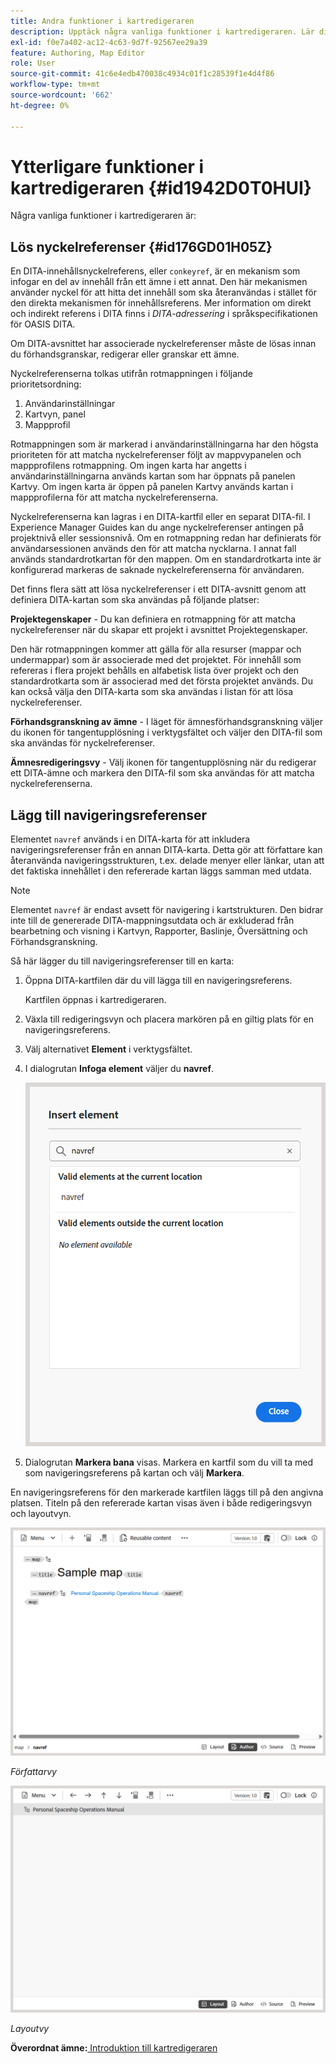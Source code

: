 ```yaml
---
title: Andra funktioner i kartredigeraren
description: Upptäck några vanliga funktioner i kartredigeraren. Lär dig hur du löser nyckelreferenser i kartredigeraren.
exl-id: f0e7a402-ac12-4c63-9d7f-92567ee29a39
feature: Authoring, Map Editor
role: User
source-git-commit: 41c6e4edb470038c4934c01f1c28539f1e4d4f86
workflow-type: tm+mt
source-wordcount: '662'
ht-degree: 0%

---
```


# Ytterligare funktioner i kartredigeraren {#id1942D0T0HUI}

Några vanliga funktioner i kartredigeraren är:

## Lös nyckelreferenser {#id176GD01H05Z}

En DITA-innehållsnyckelreferens, eller `conkeyref`, är en mekanism som infogar en del av innehåll från ett ämne i ett annat. Den här mekanismen använder nyckel för att hitta det innehåll som ska återanvändas i stället för den direkta mekanismen för innehållsreferens. Mer information om direkt och indirekt referens i DITA finns i *DITA-adressering* i språkspecifikationen för OASIS DITA.

Om DITA-avsnittet har associerade nyckelreferenser måste de lösas innan du förhandsgranskar, redigerar eller granskar ett ämne.

Nyckelreferenserna tolkas utifrån rotmappningen i följande prioritetsordning:

1. Användarinställningar
1. Kartvyn, panel
1. Mappprofil

Rotmappningen som är markerad i användarinställningarna har den högsta prioriteten för att matcha nyckelreferenser följt av mappvypanelen och mappprofilens rotmappning. Om ingen karta har angetts i användarinställningarna används kartan som har öppnats på panelen Kartvy. Om ingen karta är öppen på panelen Kartvy används kartan i mappprofilerna för att matcha nyckelreferenserna.

Nyckelreferenserna kan lagras i en DITA-kartfil eller en separat DITA-fil. I Experience Manager Guides kan du ange nyckelreferenser antingen på projektnivå eller sessionsnivå. Om en rotmappning redan har definierats för användarsessionen används den för att matcha nycklarna. I annat fall används standardrotkartan för den mappen. Om en standardrotkarta inte är konfigurerad markeras de saknade nyckelreferenserna för användaren.

Det finns flera sätt att lösa nyckelreferenser i ett DITA-avsnitt genom att definiera DITA-kartan som ska användas på följande platser:

**Projektegenskaper** - Du kan definiera en rotmappning för att matcha nyckelreferenser när du skapar ett projekt i avsnittet Projektegenskaper.

Den här rotmappningen kommer att gälla för alla resurser \(mappar och undermappar\) som är associerade med det projektet. För innehåll som refereras i flera projekt behålls en alfabetisk lista över projekt och den standardrotkarta som är associerad med det första projektet används. Du kan också välja den DITA-karta som ska användas i listan för att lösa nyckelreferenser.

**Förhandsgranskning av ämne** - I läget för ämnesförhandsgranskning väljer du ikonen för tangentupplösning i verktygsfältet och väljer den DITA-fil som ska användas för nyckelreferenser.

**Ämnesredigeringsvy** - Välj ikonen för tangentupplösning när du redigerar ett DITA-ämne och markera den DITA-fil som ska användas för att matcha nyckelreferenserna.

## Lägg till navigeringsreferenser

Elementet `navref` används i en DITA-karta för att inkludera navigeringsreferenser från en annan DITA-karta. Detta gör att författare kan återanvända navigeringsstrukturen, t.ex. delade menyer eller länkar, utan att det faktiska innehållet i den refererade kartan läggs samman med utdata.

>[!NOTE]
>
> Elementet `navref` är endast avsett för navigering i kartstrukturen. Den bidrar inte till de genererade DITA-mappningsutdata och är exkluderad från bearbetning och visning i Kartvyn, Rapporter, Baslinje, Översättning och Förhandsgranskning.

Så här lägger du till navigeringsreferenser till en karta:

1. Öppna DITA-kartfilen där du vill lägga till en navigeringsreferens.

   Kartfilen öppnas i kartredigeraren.
1. Växla till redigeringsvyn och placera markören på en giltig plats för en navigeringsreferens.
1. Välj alternativet **Element** i verktygsfältet.
1. I dialogrutan **Infoga element** väljer du **navref**.

   ![](./images/select-navref-element.png)
1. Dialogrutan **Markera bana** visas. Markera en kartfil som du vill ta med som navigeringsreferens på kartan och välj **Markera**.

En navigeringsreferens för den markerade kartfilen läggs till på den angivna platsen. Titeln på den refererade kartan visas även i både redigeringsvyn och layoutvyn.

![](./images/navref-added-author-view.png)

*Författarvy*

![](./images/navref-added-layout-view.png)

*Layoutvy*


**Överordnat ämne:**[ Introduktion till kartredigeraren](map-editor.md)
